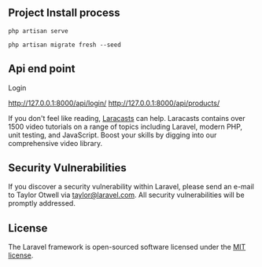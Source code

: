 
## Project Install process

```
php artisan serve
```
```
php artisan migrate fresh --seed
```


## Api end point 
Login

http://127.0.0.1:8000/api/login/
http://127.0.0.1:8000/api/products/

If you don't feel like reading, [Laracasts](https://laracasts.com) can help. Laracasts contains over 1500 video tutorials on a range of topics including Laravel, modern PHP, unit testing, and JavaScript. Boost your skills by digging into our comprehensive video library.

## Security Vulnerabilities

If you discover a security vulnerability within Laravel, please send an e-mail to Taylor Otwell via [taylor@laravel.com](mailto:taylor@laravel.com). All security vulnerabilities will be promptly addressed.

## License

The Laravel framework is open-sourced software licensed under the [MIT license](https://opensource.org/licenses/MIT).
